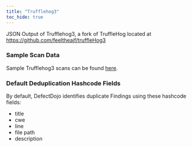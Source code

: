 ```yaml
---
title: "Trufflehog3"
toc_hide: true
---
```

JSON Output of Trufflehog3, a fork of TruffleHog located at https://github.com/feeltheajf/truffleHog3

### Sample Scan Data
Sample Trufflehog3 scans can be found [here](https://github.com/DefectDojo/django-DefectDojo/tree/master/unittests/scans/trufflehog3).

### Default Deduplication Hashcode Fields
By default, DefectDojo identifies duplicate Findings using these hashcode fields:

- title
- cwe
- line
- file path
- description
